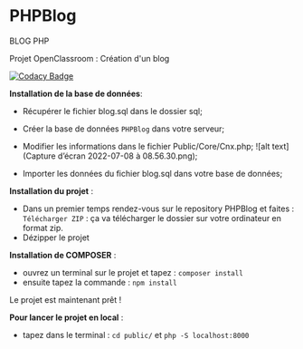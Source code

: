 # PHPBlog
BLOG PHP


Projet OpenClassroom : Création d'un blog

[![Codacy Badge](https://app.codacy.com/project/badge/Grade/619385f83f6b4d348035e640d5e1e872)](https://www.codacy.com/gh/MarieClaireE/PHPBlog/dashboard?utm_source=github.com&amp;utm_medium=referral&amp;utm_content=MarieClaireE/PHPBlog&amp;utm_campaign=Badge_Grade)

**Installation de la base de données**:
- Récupérer le fichier blog.sql dans le dossier sql;
- Créer la base de données `PHPBlog` dans votre serveur; 
- Modifier les informations dans le fichier Public/Core/Cnx.php;
![alt text](Capture d’écran 2022-07-08 à 08.56.30.png);

- Importer les données du fichier blog.sql dans votre base de données;


**Installation du projet** :
 - Dans un premier temps rendez-vous sur le repository PHPBlog et faites : `Télécharger ZIP` : ça va télécharger le dossier sur votre ordinateur en format zip.
 - Dézipper le projet 

**Installation de COMPOSER** : 
- ouvrez un terminal sur le projet et tapez : `composer install`
- ensuite tapez la commande : `npm install`

Le projet est maintenant prêt ! 

**Pour lancer le projet en local** : 
- tapez dans le terminal : `cd public/` et `php -S localhost:8000`